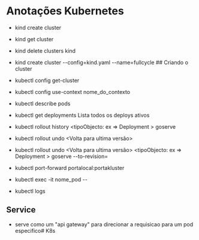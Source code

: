 # Anotações Kubernetes

- kind create cluster
- kind get cluster <Lista todos os clusters>
- kind delete clusters kind
- kind create cluster --config=kind.yaml --name=fullcycle ## Criando o cluster
- kubectl config get-cluster <Lista todos os clusters que tenho>
- kubectl config use-context nome_do_contexto
- kubectl describe pods <Nome do Pod>
- kubectl get deployments Lista todos os deploys ativos
- kubectl rollout history <tipoObjecto: ex => Deployment > goserve
- kubectl rollout  undo <Volta para ultima versão>

- kubectl rollout  undo <Volta para ultima versão> <tipoObjecto: ex => Deployment > goserve --to-revision=<numero revision>
- kubectl port-forward <tipo do servico> portalocal:portakluster
- kubectl exec -it nome_pod -- <recurso que quer usar ex: bash>
- kubectl logs <nome pod>
## Service
 -  serve como um "api gateway" para direcionar a requisicao para um pod especifico# K8s
